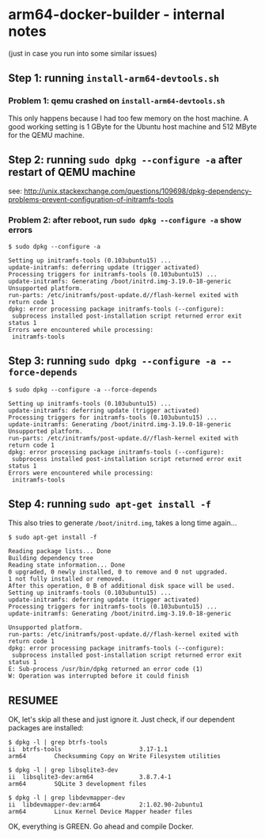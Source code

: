 # arm64-docker-builder - internal notes
(just in case you run into some similar issues)


## Step 1: running `install-arm64-devtools.sh`

### Problem 1: qemu crashed on `install-arm64-devtools.sh`
This only happens because I had too few memory on the host machine. A good working setting is 1 GByte for the Ubuntu host machine and 512 MByte for the QEMU machine.


## Step 2: running `sudo dpkg --configure -a` after restart of QEMU machine
see: http://unix.stackexchange.com/questions/109698/dpkg-dependency-problems-prevent-configuration-of-initramfs-tools

### Problem 2: after reboot, run `sudo dpkg --configure -a` show errors
```
$ sudo dpkg --configure -a

Setting up initramfs-tools (0.103ubuntu15) ...
update-initramfs: deferring update (trigger activated)
Processing triggers for initramfs-tools (0.103ubuntu15) ...
update-initramfs: Generating /boot/initrd.img-3.19.0-18-generic
Unsupported platform.
run-parts: /etc/initramfs/post-update.d//flash-kernel exited with return code 1
dpkg: error processing package initramfs-tools (--configure):
 subprocess installed post-installation script returned error exit status 1
Errors were encountered while processing:
 initramfs-tools
```


## Step 3: running `sudo dpkg --configure -a --force-depends` 
```
$ sudo dpkg --configure -a --force-depends

Setting up initramfs-tools (0.103ubuntu15) ...
update-initramfs: deferring update (trigger activated)
Processing triggers for initramfs-tools (0.103ubuntu15) ...
update-initramfs: Generating /boot/initrd.img-3.19.0-18-generic
Unsupported platform.
run-parts: /etc/initramfs/post-update.d//flash-kernel exited with return code 1
dpkg: error processing package initramfs-tools (--configure):
 subprocess installed post-installation script returned error exit status 1
Errors were encountered while processing:
 initramfs-tools
```


## Step 4: running `sudo apt-get install -f`

This also tries to generate `/boot/initrd.img`, takes a long time again...
```
$ sudo apt-get install -f

Reading package lists... Done
Building dependency tree
Reading state information... Done
0 upgraded, 0 newly installed, 0 to remove and 0 not upgraded.
1 not fully installed or removed.
After this operation, 0 B of additional disk space will be used.
Setting up initramfs-tools (0.103ubuntu15) ...
update-initramfs: deferring update (trigger activated)
Processing triggers for initramfs-tools (0.103ubuntu15) ...
update-initramfs: Generating /boot/initrd.img-3.19.0-18-generic

Unsupported platform.
run-parts: /etc/initramfs/post-update.d//flash-kernel exited with return code 1
dpkg: error processing package initramfs-tools (--configure):
 subprocess installed post-installation script returned error exit status 1
E: Sub-process /usr/bin/dpkg returned an error code (1)
W: Operation was interrupted before it could finish
```


## RESUMEE

OK, let's skip all these and just ignore it.
Just check, if our dependent packages are installed:
```
$ dpkg -l | grep btrfs-tools
ii  btrfs-tools                      3.17-1.1                     arm64        Checksumming Copy on Write Filesystem utilities
```
```
$ dpkg -l | grep libsqlite3-dev
ii  libsqlite3-dev:arm64             3.8.7.4-1                    arm64        SQLite 3 development files
```
```
$ dpkg -l | grep libdevmapper-dev
ii  libdevmapper-dev:arm64           2:1.02.90-2ubuntu1           arm64        Linux Kernel Device Mapper header files
```

OK, everything is GREEN.
Go ahead and compile Docker.
